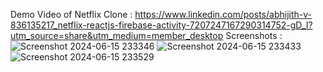 
Demo Video of Netflix Clone : https://www.linkedin.com/posts/abhijith-v-836135217_netflix-reactjs-firebase-activity-7207247167290314752-gD_I?utm_source=share&utm_medium=member_desktop
Screenshots :![Screenshot 2024-06-15 233346](https://github.com/user-attachments/assets/5d2f214b-c9cd-4c84-bc8c-de82d3ae1156)
![Screenshot 2024-06-15 233433](https://github.com/user-attachments/assets/5f607807-676e-4339-8891-e935774c2b54)
![Screenshot 2024-06-15 233529](https://github.com/user-attachments/assets/99099c49-6fae-41d7-b065-daf5d793f9e5)



